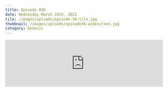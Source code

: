 ```yaml
---
title: Episode 036
date: Wednesday March 24th, 2021
tile: /images/uploads/episode-36-tile.jpg
thumbnail: /images/uploads/episode36-widescreen.jpg
category: Genesis
---
```

<iframe title="0036 - The birth of false religions" allowtransparency="true" height="150" width="100%" style="border: none; min-width: min(100%, 430px);" scrolling="no" data-name="pb-iframe-player" src="https://www.podbean.com/player-v2/?i=eht5d-fec349-pb&from=pb6admin&download=1&share=1&download=1&rtl=0&fonts=Arial&skin=1&btn-skin=7"></iframe>